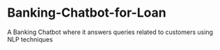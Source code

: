 # Banking-Chatbot-for-Loan
A Banking Chatbot  where it answers queries related to customers using NLP techniques
